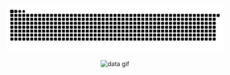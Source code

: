 <p align="center">
	<img src="https://github.com/7oSkaaa/7oSkaaa/blob/output/github-contribution-grid-snake.svg?" alt="Snake Game"/>
</p>

<p align="center">
	<img src="https://media.giphy.com/media/TEnXkcsHrP4YedChhA/giphy.gif" alt="data gif" width="30%"/>
</p>


